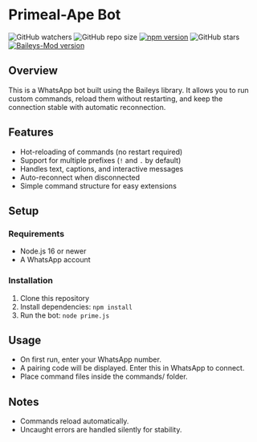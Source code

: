 # Primeal-Ape Bot

![GitHub watchers](https://img.shields.io/github/watchers/ryanfront/primal-ape?style=social)
![GitHub repo size](https://img.shields.io/github/repo-size/ryanfront/primal-ape)
[![npm version](https://badge.fury.io/js/package-name.svg)](https://badge.fury.io/js/package-name)
![GitHub stars](https://img.shields.io/github/stars/ryanfront/primal-ape?style=social)
[![Baileys-Mod version](https://img.shields.io/npm/v/baileys-mod?style=flat)](https://www.npmjs.com/package/baileys-mod)

## Overview
This is a WhatsApp bot built using the Baileys library. It allows you to run custom commands, reload them without restarting, and keep the connection stable with automatic reconnection.


## Features
- Hot-reloading of commands (no restart required)  
- Support for multiple prefixes (`!` and `.` by default)  
- Handles text, captions, and interactive messages  
- Auto-reconnect when disconnected  
- Simple command structure for easy extensions  

## Setup

### Requirements
- Node.js 16 or newer  
- A WhatsApp account  

### Installation
1. Clone this repository  
2. Install dependencies:
   `
   npm install
`
3. Run the bot:
` node prime.js `

## Usage

- On first run, enter your WhatsApp number.
- A pairing code will be displayed. Enter this in WhatsApp to connect.
- Place command files inside the commands/ folder.

## Notes

- Commands reload automatically.
- Uncaught errors are handled silently for stability.
